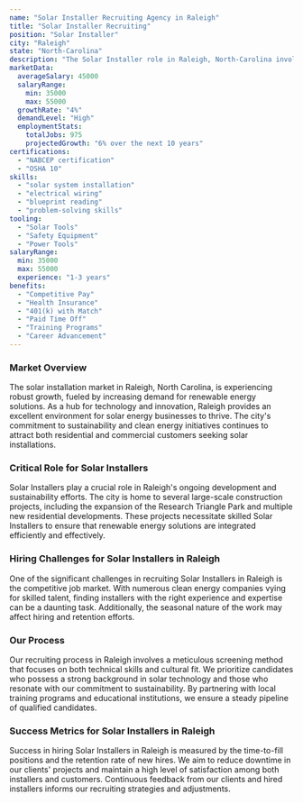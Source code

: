 ```yaml
---
name: "Solar Installer Recruiting Agency in Raleigh"
title: "Solar Installer Recruiting"
position: "Solar Installer"
city: "Raleigh"
state: "North-Carolina"
description: "The Solar Installer role in Raleigh, North-Carolina involves connecting solar panels and inverters, driving stake trucks, and installing solar modules, panels, or support structures as per the specifications."
marketData:
  averageSalary: 45000
  salaryRange:
    min: 35000
    max: 55000
  growthRate: "4%"
  demandLevel: "High"
  employmentStats:
    totalJobs: 975
    projectedGrowth: "6% over the next 10 years"
certifications:
  - "NABCEP certification"
  - "OSHA 10"
skills:
  - "solar system installation"
  - "electrical wiring"
  - "blueprint reading"
  - "problem-solving skills"
tooling:
  - "Solar Tools"
  - "Safety Equipment"
  - "Power Tools"
salaryRange:
  min: 35000
  max: 55000
  experience: "1-3 years"
benefits:
  - "Competitive Pay"
  - "Health Insurance"
  - "401(k) with Match"
  - "Paid Time Off"
  - "Training Programs"
  - "Career Advancement"
---
```


### Market Overview
The solar installation market in Raleigh, North Carolina, is experiencing robust growth, fueled by increasing demand for renewable energy solutions. As a hub for technology and innovation, Raleigh provides an excellent environment for solar energy businesses to thrive. The city's commitment to sustainability and clean energy initiatives continues to attract both residential and commercial customers seeking solar installations.

### Critical Role for Solar Installers
Solar Installers play a crucial role in Raleigh's ongoing development and sustainability efforts. The city is home to several large-scale construction projects, including the expansion of the Research Triangle Park and multiple new residential developments. These projects necessitate skilled Solar Installers to ensure that renewable energy solutions are integrated efficiently and effectively.

### Hiring Challenges for Solar Installers in Raleigh
One of the significant challenges in recruiting Solar Installers in Raleigh is the competitive job market. With numerous clean energy companies vying for skilled talent, finding installers with the right experience and expertise can be a daunting task. Additionally, the seasonal nature of the work may affect hiring and retention efforts.

### Our Process
Our recruiting process in Raleigh involves a meticulous screening method that focuses on both technical skills and cultural fit. We prioritize candidates who possess a strong background in solar technology and those who resonate with our commitment to sustainability. By partnering with local training programs and educational institutions, we ensure a steady pipeline of qualified candidates.

### Success Metrics for Solar Installers in Raleigh
Success in hiring Solar Installers in Raleigh is measured by the time-to-fill positions and the retention rate of new hires. We aim to reduce downtime in our clients' projects and maintain a high level of satisfaction among both installers and customers. Continuous feedback from our clients and hired installers informs our recruiting strategies and adjustments.
